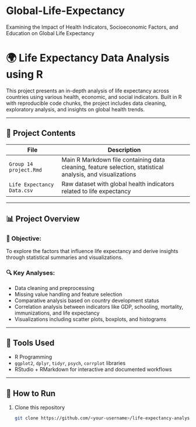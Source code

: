 # Global-Life-Expectancy
Examining the Impact of Health Indicators, Socioeconomic Factors, and Education on Global Life Expectancy
# 🌍 Life Expectancy Data Analysis using R

This project presents an in-depth analysis of life expectancy across countries using various health, economic, and social indicators. Built in R with reproducible code chunks, the project includes data cleaning, exploratory analysis, and insights on global health trends.

---

## 📁 Project Contents

| File | Description |
|------|-------------|
| `Group 14 project.Rmd` | Main R Markdown file containing data cleaning, feature selection, statistical analysis, and visualizations |
| `Life Expectancy Data.csv` | Raw dataset with global health indicators related to life expectancy |

---

## 📊 Project Overview

### 📌 Objective:
To explore the factors that influence life expectancy and derive insights through statistical summaries and visualizations.

### 🔍 Key Analyses:
- Data cleaning and preprocessing  
- Missing value handling and feature selection  
- Comparative analysis based on country development status  
- Correlation analysis between indicators like GDP, schooling, mortality, immunizations, and life expectancy  
- Visualizations including scatter plots, boxplots, and histograms

---

## 🧰 Tools Used

- R Programming
- `ggplot2`, `dplyr`, `tidyr`, `psych`, `corrplot` libraries
- RStudio + RMarkdown for interactive and documented workflows

---

## 🚀 How to Run

1. Clone this repository  
   ```bash
   git clone https://github.com/<your-username>/life-expectancy-analysis.git
